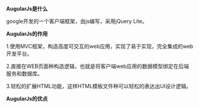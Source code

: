 **AugularJs是什么**

google开发的一个客户端框架，由js编写，采用jQuery Lite。

**AugularJs的作用**

1.使用MVC框架，构造高度可交互的web应用，实现了易于实现，完全集成的web开发平台。

2.直接在WEB页面种构造逻辑，也就是将客户端web应用的数据模型绑定在后端服务和数据库。

3.轻松的扩展HTML功能，这样HTML模板文件种可以轻松的表达出UI设计逻辑。

**AugularJs的优点**
